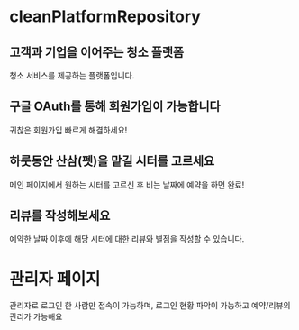 # cleanPlatformRepository

## 고객과 기업을 이어주는 청소 플랫폼
청소 서비스를 제공하는 플랫폼입니다.

## 구글 OAuth를 통해 회원가입이 가능합니다
귀찮은 회원가입 빠르게 해결하세요!

## 하룻동안 산삼(펫)을 맡길 시터를 고르세요
메인 페이지에서 원하는 시터를 고르신 후 비는 날짜에 예약을 하면 완료!

## 리뷰를 작성해보세요
예약한 날짜 이후에 해당 시터에 대한 리뷰와 별점을 작성할 수 있습니다.

# 관리자 페이지

관리자로 로그인 한 사람만 접속이 가능하며, 로그인 현황 파악이 가능하고 예약/리뷰의 관리가 가능해요
